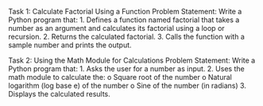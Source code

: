 Task 1: Calculate Factorial Using a Function 
Problem Statement: Write a Python program that:
                  1.   Defines a function named factorial that takes a number as an argument and calculates its factorial using a loop or recursion.
                  2.   Returns the calculated factorial.
                  3.   Calls the function with a sample number and prints the output.


Task 2: Using the Math Module for Calculations 
Problem Statement: Write a Python program that:
                  1.   Asks the user for a number as input.
                  2.   Uses the math module to calculate the:
                      o   Square root of the number
                      o   Natural logarithm (log base e) of the number
                      o   Sine of the number (in radians)
                  3.   Displays the calculated results.

